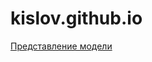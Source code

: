 # kislov.github.io

[Представление модели](https://github.com/mkisslov/kislov.github.io/blob/master/6_%D0%B2%D0%BE%D0%BF%D1%80%D0%BE%D1%81%D0%BE%D0%B2.png)
